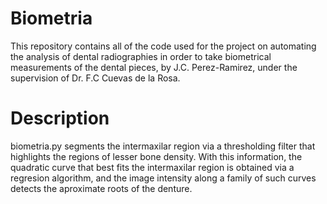 # Biometria

This repository contains all of the code used for the project on automating the analysis of dental radiographies in order to take biometrical measurements of the dental pieces, by J.C. Perez-Ramirez, under the supervision of Dr. F.C Cuevas de la Rosa.

# Description

biometria.py segments the intermaxilar region via a thresholding filter that highlights the regions of lesser bone density. With this information, the quadratic curve that best fits the intermaxilar region is obtained via a regresion algorithm, and the image intensity along a family of such curves detects the aproximate roots of the denture.
